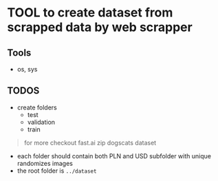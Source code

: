 # TOOL to create dataset from scrapped data by web scrapper

## Tools

* os, sys

## TODOS

* create folders
  * test
  * validation
  * train
> for more checkout fast.ai zip dogscats dataset

* each folder should contain both PLN and USD subfolder with unique randomizes images
* the root folder is `../dataset`
